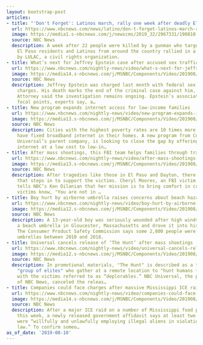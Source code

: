 ```yaml
---
layout: bootstrap-post
articles:
- title: "'Don't Forget': Latinos march, rally one week after deadly El Paso shootings"
  url: https://www.nbcnews.com/news/latino/don-t-forget-latinos-march-rally-one-week-after-deadly-n1041151
  image: https://media1.s-nbcnews.com/j/newscms/2019_32/2967331/190810-el-paso-mass-shooting-march-axc736p_7142e55c15f8be073a979017c40b1673.nbcnews-fp-1200-630.jpg
  source: NBC News
  description: A week after 22 people were killed by a gunman who targeted Mexicans,
    El Paso residents and Latinos from around the country rallied in a march organized
    by LULAC, a civil rights organization.
- title: What’s next for Jeffrey Epstein case after accused sex trafficker’s death
  url: https://www.nbcnews.com/nightly-news/video/what-s-next-for-jeffrey-epstein-case-after-accused-sex-trafficker-s-death-65847877743
  image: https://media14.s-nbcnews.com/j/MSNBC/Components/Video/201908/nn_kpa_epstein_death_legal_fallout2_190810_1920x1080.nbcnews-fp-1200-630.jpg
  source: NBC News
  description: Jeffrey Epstein was charged last month with federal sex trafficking
    charges. His death marks the end of the criminal case against him, but the U.S.
    Attorney said the investigation remains ongoing. Epstein’s associates could become
    focal points, experts say, a…
- title: New program expands internet access for low-income families
  url: https://www.nbcnews.com/nightly-news/video/new-program-expands-internet-access-for-low-income-families-65847877640
  image: https://media13.s-nbcnews.com/j/MSNBC/Components/Video/201908/nn_jdi_internet_for_low_income_homes_190810_1920x1080.nbcnews-fp-1200-630.jpg
  source: NBC News
  description: Cities with the highest poverty rates are 10 times more likely to not
    have fixed broadband internet in their homes. A new program from Comcast, NBC
    Universal’s parent company, is looking to close the gap by offering high speed
    internet at a low cost to low-in…
- title: After mass shootings, this FBI team helps families through tragedy
  url: https://www.nbcnews.com/nightly-news/video/after-mass-shootings-this-fbi-team-helps-families-through-tragedy-65848389622
  image: https://media13.s-nbcnews.com/j/MSNBC/Components/Video/201908/nn_kdi_fbi_crisis_counselors_190810_1920x1080.nbcnews-fp-1200-630.jpg
  source: NBC News
  description: After tragedies like those in El Paso and Dayton, there’s an FBI team
    that steps in to support the victims. Cheryl Moores, an FBI victim specialist,
    tells NBC’s Ken Dilanian that her mission is to bring comfort in crisis and let
    victims know, "You are not in …
- title: Boy hurt by airborne umbrella raises concerns about beach hazards
  url: https://www.nbcnews.com/nightly-news/video/boy-hurt-by-airborne-umbrella-raises-concerns-about-beach-hazards-65848389533
  image: https://media12.s-nbcnews.com/j/MSNBC/Components/Video/201908/nn_jke_boy_impaled_by_umbrella_190810_1920x1080.nbcnews-fp-1200-630.jpg
  source: NBC News
  description: A 13-year-old boy was seriously wounded after high winds picked up
    a beach umbrella in Gloucester, Massachusetts and drove it into his shoulder.
    The Consumer Product Safety Commission says some 2,800 people were hurt by beach
    umbrellas between 2010 and 2018.
- title: Universal cancels release of ‘The Hunt’ after mass shootings
  url: https://www.nbcnews.com/nightly-news/video/universal-cancels-release-of-the-hunt-after-mass-shootings-65848901504
  image: https://media12.s-nbcnews.com/j/MSNBC/Components/Video/201908/nn_kgi_the_hunt_movie_cancelled_190810_1565479065003.nbcnews-fp-1200-630.jpg
  source: NBC News
  description: In promotional materials, "The Hunt" is described as a tale about a
    "group of elites" who gather at a remote location to "hunt humans for sport,"
    with the victims referred to as “deplorables.” NBC Universal, the parent company
    of NBC News, canceled the releas…
- title: Companies could face charges after massive Mississippi ICE raids
  url: https://www.nbcnews.com/nightly-news/video/companies-could-face-charges-after-massive-mississippi-ice-raids-65847877516
  image: https://media14.s-nbcnews.com/j/MSNBC/Components/Video/201908/nn_ksa_ms_raids_aftermath_190810_1920x1080.nbcnews-fp-1200-630.jpg
  source: NBC News
  description: After a major ICE raid on a number of Mississippi food processing plants
    this week, a newly released government affidavit says at least two of the companies
    were “willfully and unlawfully employing illegal aliens in violation of federal
    law.” To confirm someo…
as_of_date: '2019-08-10'
---
```


